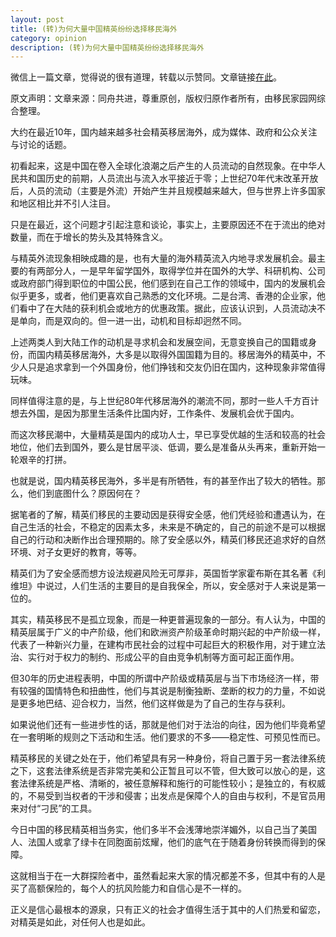 ```yaml
---
layout: post
title: (转)为何大量中国精英纷纷选择移民海外
category: opinion
description: (转)为何大量中国精英纷纷选择移民海外
---
```


微信上一篇文章，觉得说的很有道理，转载以示赞同。文章链接[在此](http://mp.weixin.qq.com/s?__biz=MzA4Mzk3OTkxOQ==&mid=402690985&idx=1&sn=bc5c030b5b8018feeb3eacdb3ecf332b)。

原文声明：文章来源：同舟共进，尊重原创，版权归原作者所有，由移民家园网综合整理。

大约在最近10年，国内越来越多社会精英移居海外，成为媒体、政府和公众关注与讨论的话题。
 
初看起来，这是中国在卷入全球化浪潮之后产生的人员流动的自然现象。在中华人民共和国历史的前期，人员流出与流入水平接近于零；上世纪70年代末改革开放后，人员的流动（主要是外流）开始产生并且规模越来越大，但与世界上许多国家和地区相比并不引人注目。

只是在最近，这个问题才引起注意和谈论，事实上，主要原因还不在于流出的绝对数量，而在于增长的势头及其特殊含义。

与精英外流现象相映成趣的是，也有大量的海外精英流入内地寻求发展机会。最主要的有两部分人，一是早年留学国外，取得学位并在国外的大学、科研机构、公司或政府部门得到职位的中国公民，他们感到在自己工作的领域中，国内的发展机会似乎更多，或者，他们更喜欢自己熟悉的文化环境。二是台湾、香港的企业家，他们看中了在大陆的获利机会或地方的优惠政策。据此，应该认识到，人员流动决不是单向，而是双向的。但一进一出，动机和目标却迥然不同。
 
上述两类人到大陆工作的动机是寻求机会和发展空间，无意变换自己的国籍或身份，而国内精英移居海外，大多是以取得外国国籍为目的。移居海外的精英中，不少人只是追求拿到一个外国身份，他们挣钱和交友仍旧在国内，这种现象非常值得玩味。

同样值得注意的是，与上世纪80年代移居海外的潮流不同，那时一些人千方百计想去外国，是因为那里生活条件比国内好，工作条件、发展机会优于国内。

而这次移民潮中，大量精英是国内的成功人士，早已享受优越的生活和较高的社会地位，他们去到国外，要么是甘居平淡、低调，要么是准备从头再来，重新开始一轮艰辛的打拼。
 
也就是说，国内精英移民海外，多半是有所牺牲，有的甚至作出了较大的牺牲。那么，他们到底图什么？原因何在？

据笔者的了解，精英们移民的主要动因是获得安全感，他们凭经验和遭遇认为，在自己生活的社会，不稳定的因素太多，未来是不确定的，自己的前途不是可以根据自己的行动和决断作出合理预期的。除了安全感以外，精英们移民还追求好的自然环境、对子女更好的教育，等等。
 
精英们为了安全感而想方设法规避风险无可厚非，英国哲学家霍布斯在其名著《利维坦》中说过，人们生活的主要目的是自我保全，所以，安全感对于人来说是第一位的。
 
其实，精英移民不是孤立现象，而是一种更普遍现象的一部分。有人认为，中国的精英层属于广义的中产阶级，他们和欧洲资产阶级革命时期兴起的中产阶级一样，代表了一种新兴力量，在建构市民社会的过程中可起巨大的积极作用，对于建立法治、实行对于权力的制约、形成公平的自由竞争机制等方面可起正面作用。

但30年的历史进程表明，中国的所谓中产阶级或精英层与当下市场经济一样，带有较强的国情特色和扭曲性，他们与其说是制衡独断、垄断的权力的力量，不如说是更多地巴结、迎合权力，当然，他们这样做是为了自己的生存与获利。

如果说他们还有一些进步性的话，那就是他们对于法治的向往，因为他们毕竟希望在一套明晰的规则之下活动和生活。他们要求的不多——稳定性、可预见性而已。
 
精英移民的关键之处在于，他们希望具有另一种身份，将自己置于另一套法律系统之下，这套法律系统是否非常完美和公正暂且可以不管，但大致可以放心的是，这套法律系统是严格、清晰的，被任意解释和施行的可能性较小；是独立的，有权威的，不易受到当权者的干涉和侵害；出发点是保障个人的自由与权利，不是官员用来对付“刁民”的工具。
 
今日中国的移民精英相当务实，他们多半不会浅薄地崇洋媚外，以自己当了美国人、法国人或拿了绿卡在同胞面前炫耀，他们的底气在于随着身份转换而得到的保障。

这就相当于在一大群探险者中，虽然看起来大家的情况都差不多，但其中有的人是买了高额保险的，每个人的抗风险能力和自信心是不一样的。
 
正义是信心最根本的源泉，只有正义的社会才值得生活于其中的人们热爱和留恋，对精英是如此，对任何人也是如此。